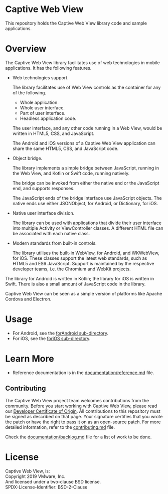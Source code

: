 # Captive Web View
This repository holds the Captive Web View library code and sample applications.

# Overview
The Captive Web View library facilitates use of web technologies in mobile
applications. It has the following features.

-   Web technologies support.

    The library facilitates use of Web View controls as the container for any of
    the following.
    
    -   Whole application.
    -   Whole user interface.
    -   Part of user interface.
    -   Headless application code.
    
    The user interface, and any other code running in a Web View, would be
    written in HTML5, CSS, and JavaScript.
    
    The Android and iOS versions of a Captive Web View application can share the
    same HTML5, CSS, and JavaScript code.

-   Object bridge.

    The library implements a simple bridge between JavaScript, running in the
    Web View, and Kotlin or Swift code, running natively.

    The bridge can be invoked from either the native end or the JavaScript end, 
    and supports responses.

    The JavaScript ends of the bridge interface use JavaScript objects. The
    native ends use either JSONObject, for Android, or Dictionary, for iOS.

-   Native user interface division.

    The library can be used with applications that divide their user interface
    into multiple Activity or ViewController classes. A different HTML file can
    be associated with each native class.

-   Modern standards from built-in controls.

    The library utilises the built-in WebView, for Android, and WKWebView, for
    iOS. These classes support the latest web standards, such as HTML5 and ES6
    JavaScript. Support is maintained by the respective developer teams, i.e.
    the Chromium and WebKit projects.

The library for Android is written in Kotlin; the library for iOS is written in
Swift. There is also a small amount of JavaScript code in the library.

Captive Web View can be seen as a simple version of platforms like Apache
Cordova and Electron.

# Usage
-   For Android, see the [forAndroid sub-directory](/forAndroid/).
-   For iOS, see the [foriOS sub-directory](/foriOS/).

# Learn More
-   Reference documentation is in the 
    [documentation/reference.md](documentation/reference.md) file.

## Contributing
The Captive Web View project team welcomes contributions from the community.
Before you start working with Captive Web View, please read our [Developer
Certificate of Origin](https://cla.vmware.com/dco). All contributions to this
repository must be signed as described on that page. Your signature certifies
that you wrote the patch or have the right to pass it on as an open-source
patch. For more detailed information, refer to the
[contributing.md](contributing.md) file.

Check the [documentation/backlog.md](documentation/backlog.md) file for a list
of work to be done.

License
=======
Captive Web View, is:  
Copyright 2019 VMware, Inc.  
And licensed under a two-clause BSD license.  
SPDX-License-Identifier: BSD-2-Clause
